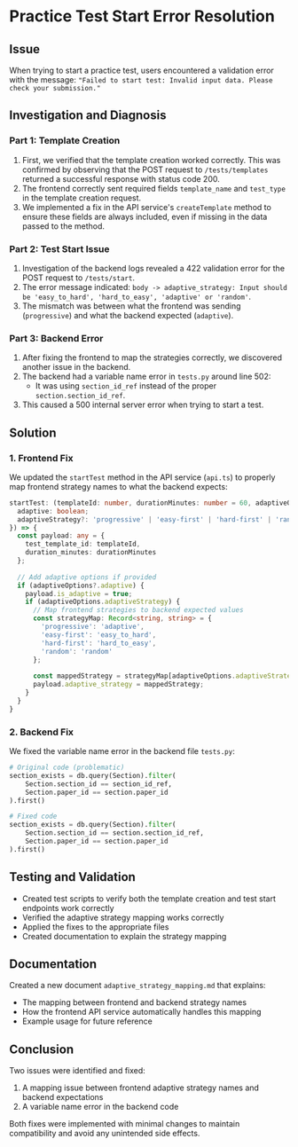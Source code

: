 # Practice Test Start Error Resolution

## Issue
When trying to start a practice test, users encountered a validation error with the message:
`"Failed to start test: Invalid input data. Please check your submission."`

## Investigation and Diagnosis

### Part 1: Template Creation
1. First, we verified that the template creation worked correctly. This was confirmed by observing that the POST request to `/tests/templates` returned a successful response with status code 200.
2. The frontend correctly sent required fields `template_name` and `test_type` in the template creation request.
3. We implemented a fix in the API service's `createTemplate` method to ensure these fields are always included, even if missing in the data passed to the method.

### Part 2: Test Start Issue
1. Investigation of the backend logs revealed a 422 validation error for the POST request to `/tests/start`.
2. The error message indicated: `body -> adaptive_strategy: Input should be 'easy_to_hard', 'hard_to_easy', 'adaptive' or 'random'`.
3. The mismatch was between what the frontend was sending (`progressive`) and what the backend expected (`adaptive`).

### Part 3: Backend Error
1. After fixing the frontend to map the strategies correctly, we discovered another issue in the backend.
2. The backend had a variable name error in `tests.py` around line 502:
   - It was using `section_id_ref` instead of the proper `section.section_id_ref`.
3. This caused a 500 internal server error when trying to start a test.

## Solution

### 1. Frontend Fix
We updated the `startTest` method in the API service (`api.ts`) to properly map frontend strategy names to what the backend expects:

```typescript
startTest: (templateId: number, durationMinutes: number = 60, adaptiveOptions?: { 
  adaptive: boolean; 
  adaptiveStrategy?: 'progressive' | 'easy-first' | 'hard-first' | 'random' 
}) => {
  const payload: any = { 
    test_template_id: templateId,
    duration_minutes: durationMinutes 
  };
  
  // Add adaptive options if provided
  if (adaptiveOptions?.adaptive) {
    payload.is_adaptive = true;
    if (adaptiveOptions.adaptiveStrategy) {
      // Map frontend strategies to backend expected values
      const strategyMap: Record<string, string> = {
        'progressive': 'adaptive',
        'easy-first': 'easy_to_hard',
        'hard-first': 'hard_to_easy',
        'random': 'random'
      };
      
      const mappedStrategy = strategyMap[adaptiveOptions.adaptiveStrategy] || 'adaptive';
      payload.adaptive_strategy = mappedStrategy;
    }
  }
}
```

### 2. Backend Fix
We fixed the variable name error in the backend file `tests.py`:

```python
# Original code (problematic)
section_exists = db.query(Section).filter(
    Section.section_id == section_id_ref,
    Section.paper_id == section.paper_id
).first()

# Fixed code
section_exists = db.query(Section).filter(
    Section.section_id == section.section_id_ref,
    Section.paper_id == section.paper_id
).first()
```

## Testing and Validation
- Created test scripts to verify both the template creation and test start endpoints work correctly
- Verified the adaptive strategy mapping works correctly
- Applied the fixes to the appropriate files
- Created documentation to explain the strategy mapping

## Documentation
Created a new document `adaptive_strategy_mapping.md` that explains:
- The mapping between frontend and backend strategy names
- How the frontend API service automatically handles this mapping
- Example usage for future reference

## Conclusion
Two issues were identified and fixed:
1. A mapping issue between frontend adaptive strategy names and backend expectations
2. A variable name error in the backend code

Both fixes were implemented with minimal changes to maintain compatibility and avoid any unintended side effects.
